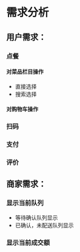 # 需求分析

## 用户需求：
### 点餐
#### 对菜品栏目操作
* 直接选择
* 搜索选择


#### 对购物车操作

### 扫码
### 支付
### 评价

## 商家需求：
### 显示当前队列
* 等待确认队列显示
* 已确认，未配送队列显示

### 显示当前成交额
